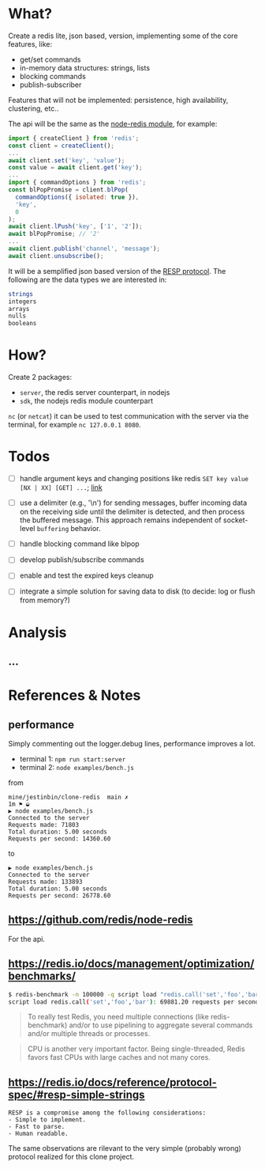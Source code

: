 

# What?

Create a redis lite, json based, version, implementing some of the core features, like:
- get/set commands
- in-memory data structures: strings, lists
- blocking commands
- publish-subscriber

Features that will not be implemented: persistence, high availability, clustering, etc..

The api will be the same as the [node-redis module](https://github.com/redis/node-redis), for example:
```js
import { createClient } from 'redis';
const client = createClient();
...
await client.set('key', 'value');
const value = await client.get('key');
...
import { commandOptions } from 'redis';
const blPopPromise = client.blPop(
  commandOptions({ isolated: true }),
  'key',
  0
);
await client.lPush('key', ['1', '2']);
await blPopPromise; // '2'
...
await client.publish('channel', 'message');
await client.unsubscribe();
```

It will be a semplified json based version of the [RESP protocol](https://redis.io/docs/reference/protocol-spec/). The following are the data types we are interested in:
```bash
strings
integers
arrays
nulls
booleans
```


# How?

Create 2 packages:
- `server`, the redis server counterpart, in nodejs
- `sdk`, the nodejs redis module counterpart

`nc` (or `netcat`) it can be used to test communication with the server via the terminal, for example `nc 127.0.0.1 8080`.


# Todos

- [ ] handle argument keys and changing positions like redis `SET key value [NX | XX] [GET] ...`; [link](https://redis.io/commands/set/)
- [ ] use a delimiter (e.g., '\n') for sending messages, buffer incoming data on the receiving side until the delimiter is detected, and then process the buffered message. This approach remains independent of socket-level `buffering` behavior.
- [ ] handle blocking command like blpop
- [ ] develop publish/subscribe commands
- [ ] enable and test the expired keys cleanup
- [ ] integrate a simple solution for saving data to disk (to decide: log or flush from memory?)





# Analysis

## ...





# References & Notes

## performance

Simply commenting out the logger.debug lines, performance improves a lot.

- terminal 1: `npm run start:server`
- terminal 2: `node examples/bench.js`

from
```
mine/jestinbin/clone-redis  main ✗                                                                                                      1m ⚑ ◒  
▶ node examples/bench.js
Connected to the server
Requests made: 71803
Total duration: 5.00 seconds
Requests per second: 14360.60
```

to
```
▶ node examples/bench.js
Connected to the server
Requests made: 133893
Total duration: 5.00 seconds
Requests per second: 26778.60
```


## https://github.com/redis/node-redis

For the api.


## https://redis.io/docs/management/optimization/benchmarks/


```bash
$ redis-benchmark -n 100000 -q script load "redis.call('set','foo','bar')"  
script load redis.call('set','foo','bar'): 69881.20 requests per second  
```


> To really test Redis, you need multiple connections (like redis-benchmark) and/or to use pipelining to aggregate several commands and/or multiple threads or processes. 

> CPU is another very important factor. Being single-threaded, Redis favors fast CPUs with large caches and not many cores.  


## https://redis.io/docs/reference/protocol-spec/#resp-simple-strings


```
RESP is a compromise among the following considerations:
- Simple to implement.
- Fast to parse.
- Human readable.
```

The same observations are rilevant to the very simple (probably wrong) protocol realized for this clone project.


